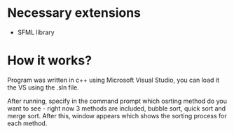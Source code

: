 # Necessary extensions
- SFML library

# How it works?
Program was written in c++ using Microsoft Visual Studio, you can load it the VS using the .sln file.

After running, specify in the command prompt which osrting method do you want to see - right now 3 methods are included, bubble sort, quick sort and merge sort. After this, window appears which shows the sorting process for each method.


